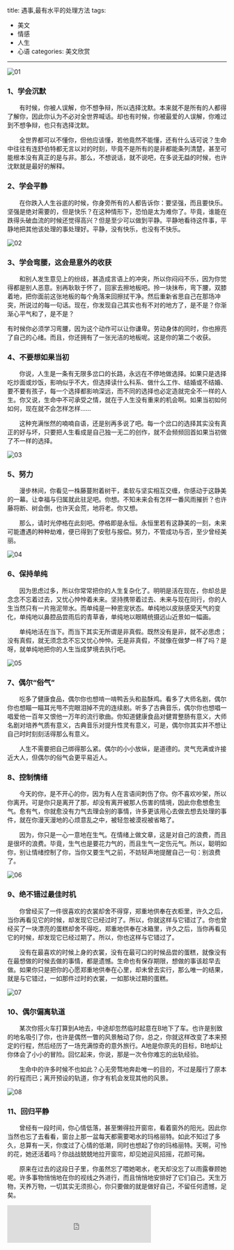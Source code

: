 title: 遇事,最有水平的处理方法
tags: 
  - 美文 
  - 情感
  - 人生
  - 心语
categories: 美文欣赏
---

![01](/static/images/2015-03-12/01.jpg)

### 1、学会沉默

&#160; &#160; &#160; &#160;有时候，你被人误解，你不想争辩，所以选择沈默。本来就不是所有的人都得了解你，因此你认为不必对全世界喊话。却也有时候，你被最爱的人误解，你难过到不想争辩，也只有选择沈默。
<!-- more -->
&#160; &#160; &#160; &#160;全世界都可以不懂你，但他应该懂，若他竟然不能懂，还有什么话可说？生命中往往有连舒伯特都无言以对的时刻，毕竟不是所有的是非都能条列清楚，甚至可能根本没有真正的是与非。那么，不想说话，就不说吧，在多说无益的时候，也许沈默就是最好的解释。

### 2、学会平静

&#160; &#160; &#160; &#160;在你跌入人生谷底的时候，你身旁所有的人都告诉你：要坚强，而且要快乐。坚强是绝对需要的，但是快乐？在这种情形下，恐怕是太为难你了。毕竟，谁能在跌得头破血流的时候还觉得高兴？但是至少可以做到平静。平静地看待这件事，平静地把其他该处理的事处理好。平静，没有快乐，也没有不快乐。

![02](/static/images/2015-03-12/02.jpg)

### 3、学会弯腰，这会是意外的收获

&#160; &#160; &#160; &#160;和别人发生意见上的纷歧，甚造成言语上的冲突，所以你闷闷不乐，因为你觉得都是别人恶意。别再耿耿于怀了，回家去擦地板吧。拎一块抹布，弯下腰，双膝着地，把你面前这张地板的每个角落来回擦拭干净。然后重新省思自己在那场冲突，所说过的每一句话。现在，你发现自己其实也有不对的地方了，是不是？你渐渐心平气和了，是不是？

有时候你必须学习弯腰，因为这个动作可以让你谦卑。劳动身体的同时，你也擦亮了自己的心绪。而且，你还拥有了一张光洁的地板呢。这是你的第二个收获。

### 4、不要想如果当初

&#160; &#160; &#160; &#160;你说，人生是一条有无限多岔口的长路，永远在不停地做选择。如果只是选择吃炒面或炒饭，影响似乎不大，但选择读什么科系、做什么工作、结婚或不结婚、要不要有孩子，每一个选择都影响深远，而不同的选择也必定造就完全不一样的人生。你又说，生命中不可承受之情，就在于人生没有重来的机会啊。如果当初如何如何，现在就不会怎样怎样……

&#160; &#160; &#160; &#160;这种充满怅然的喃喃自语，还是别再多说了吧。每一个岔口的选择其实没有真正的好与坏，只要把人生看成是自己独一无二的创作，就不会频频回首如果当初做了不一样的选择。

![03](/static/images/2015-03-12/03.jpg)

### 5、努力

&#160; &#160; &#160; &#160;漫步林间，你看见一株藤蔓附着树干，柔软与坚实相互交缠，你感动于这静美的一幕。让幸福与归属就此驻足吧。你想。不知未来会有怎样一番风雨摧折？也许藤将断、树会倒，也许天会荒，地将老。你又想。

&#160; &#160; &#160; &#160;那么，请时光停格在此刻吧。停格即是永恒。永恒里若有这静美的一刻，未来可能遭遇的种种劫难，便已得到了安慰与报偿。努力，不管成功与否，至少曾经美丽。

![04](/static/images/2015-03-12/04.jpg)

### 6、保持单纯

&#160; &#160; &#160; &#160;因为思虑过多，所以你常常把你的人生复杂化了。明明是活在现在，你却总是念念不忘着过去，又忧心忡忡着未来。坚持携带着过去、未来与现在同行，你的人生当然只有一片拖泥带水。而单纯是一种恩宠状态。单纯地以皮肤感受天气的变化，单纯地以鼻腔品尝雨后的青草香，单纯地以眼睛统摄远山近景如一幅画。

&#160; &#160; &#160; &#160;单纯地活在当下。而当下其实无所谓是非真假。既然没有是非，就不必思虑；没有真假，就无须念念不忘又忧心忡忡。无是非真假，不就像在做梦一样了吗？是呀，就单纯地把你的人生当成梦境去执行吧。

![05](/static/images/2015-03-12/05.jpg)

### 7、偶尔“俗气”

&#160; &#160; &#160; &#160;吃多了健康食品，偶尔你也想啃一啃鸭舌头和盐酥鸡。看多了大师名剧，偶尔你也想瞄一瞄耳光甩不完眼泪掉不完的连续剧。听多了古典音乐，偶尔你也想唱一唱爱他一百年又恨他一万年的流行歌曲。你知道健康食品对健胃整肠有意义，大师名剧对培养气质有意义，古典音乐对提升性灵有意义，可是，偶尔你其实并不想让自己时时刻刻活得那么有意义。

&#160; &#160; &#160; &#160;人生不需要把自己绑得那么紧。偶尔的小小放纵，是道德的。灵气充满或许接近大人，但偶尔的俗气会更平易近人。


### 8、控制情绪

&#160; &#160; &#160; &#160;今天的你，是不开心的你，因为有人在言语间刺伤了你。你不喜欢吵架，所以你离开。可是你只是离开了那，却没有离开被那人伤害的情境，因此你愈想愈生气。愈有气，你就愈没有力气去理会别的事情，许多更该用心去做去想去处理的事件，就在你漫天漫地的心烦意乱之中，被轻忽被漠视被省略了。

&#160; &#160; &#160; &#160;因为，你只是一心一意地在生气。在情绪上做文章，这是对自己的浪费，而且是很坏的浪费。毕竟，生气也是要花力气的，而且生气一定伤元气。所以，聪明如你，别让情绪控制了你，当你又要生气之前，不妨轻声地提醒自己一句：别浪费了。

![06](/static/images/2015-03-12/06.jpg)

### 9、绝不错过最佳时机

&#160; &#160; &#160; &#160;你曾经买了一件很喜欢的衣裳却舍不得穿，郑重地供奉在衣柜里，许久之后，当你再看见它的时候，却发现它已经过时了。所以，你就这样与它错过了。你也曾经买了一块漂亮的蛋糕却舍不得吃，郑重地供奉在冰箱里，许久之后，当你再看见它的时候，却发现它已经过期了。所以，你也这样与它错过了。

&#160; &#160; &#160; &#160;没有在最喜欢的时候上身的衣裳，没有在最可口的时候品尝的蛋糕，就像没有在最想做的时候去做的事情，都是遗憾。生命也有保存期限，想做的事该趁早去做。如果你只是把你的心愿郑重地供奉在心里，却未曾去实行，那么唯一的结果，就是与它错过，一如那件过时的衣裳，一如那块过期的蛋糕。

![07](/static/images/2015-03-12/07.png)

### 10、偶尔偏离轨道

&#160; &#160; &#160; &#160;某次你搭火车打算到A地去，中途却忽然临时起意在B地下了车。也许是别致的地名吸引了你，也许是偶然一瞥的风景触动了你，总之，你就这样改变了本来预定的行程，然后经历了一场充满惊奇的意外旅行。A地是你原先的目标，B地却让你体会了小小的冒险。回忆起来，你说，那是一次令你难忘的出轨经验。

&#160; &#160; &#160; &#160;生命中的许多时候不也如此？心无旁骛地奔赴唯一的目的，不过是履行了原本的行程而已；离开预设的轨道，你才有机会发现其他的风景。

![08](/static/images/2015-03-12/08.jpg)

### 11、回归平静

&#160; &#160; &#160; &#160;曾经有一段时间，你心情低落，甚至懒得拉开窗帘，看着窗外的阳光。因此你当然也忘了去看看，窗台上那一盆每天都需要喝水的玛格丽特。如此不知过了多久，总算有一天，你度过了心情的低潮，同时也想起了你的玛格丽特。天啊，可怜的花，她还活着吗？你战战兢兢地拉开窗帘，却见她迎风招摇，花颜可掬。

&#160; &#160; &#160; &#160;原来在过去的这段日子里，你虽然忘了喂她喝水，老天却没忘了以雨露眷顾她呢。许多事物悄悄地在你的视线之外进行，而且悄悄地安排好了它们自己。天生万物，天养万物，一切其实无须担心，你只要做的就是做好自己，不留任何遗憾，足矣。

<iframe frameborder="no" border="0" marginwidth="0" marginheight="0" width=330 height=86 src="http://music.163.com/outchain/player?type=2&id=26127163&auto=1&height=66"></iframe>